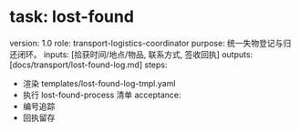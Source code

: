 # task: lost-found

version: 1.0
role: transport-logistics-coordinator
purpose: 统一失物登记与归还闭环。
inputs: [拾获时间/地点/物品, 联系方式, 签收回执]
outputs: [docs/transport/lost-found-log.md]
steps:

- 渲染 templates/lost-found-log-tmpl.yaml
- 执行 lost-found-process 清单
  acceptance:
- 编号追踪
- 回执留存
